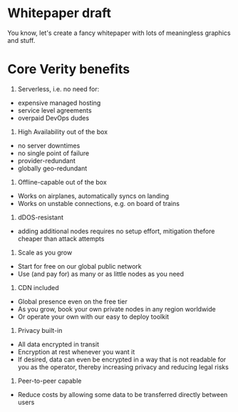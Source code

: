 # Whitepaper draft

You know, let's create a fancy whitepaper with lots of meaningless graphics
and stuff.

# Core Verity benefits

1. Serverless, i.e. no need for:
  - expensive managed hosting
  - service level agreements
  - overpaid DevOps dudes
1. High Availability out of the box
  - no server downtimes
  - no single point of failure
  - provider-redundant
  - globally geo-redundant
1. Offline-capable out of the box
  - Works on airplanes, automatically syncs on landing
  - Works on unstable connections, e.g. on board of trains
1. dDOS-resistant
  - adding additional nodes requires no setup effort, mitigation thefore cheaper than attack attempts
1. Scale as you grow
  - Start for free on our global public network
  - Use (and pay for) as many or as little nodes as you need
1. CDN included
  - Global presence even on the free tier
  - As you grow, book your own private nodes in any region worldwide
  - Or operate your own with our easy to deploy toolkit
1. Privacy built-in
  - All data encrypted in transit
  - Encryption at rest whenever you want it
  - If desired, data can even be encrypted in a way that is not readable for
    you as the operator, thereby increasing privacy and reducing legal risks
1. Peer-to-peer capable
  - Reduce costs by allowing some data to be transferred directly between users
